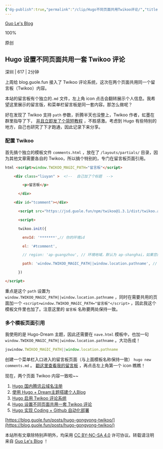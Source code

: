```yaml
---
{"dg-publish":true,"permalink":"/clip/Hugo不同页面共用Twikoo评论/","title":"Hugo 设置不同页面共用一套 Twikoo 评论","created":"2025-05-08T19:30:44.210+08:00"}
---
```


[Guo Le's Blog](https://blog.guole.fun/posts/hugo-gongyong-twikoo/)

100%

原创

## Hugo 设置不同页面共用一套 Twikoo 评论

深圳 | 617 | 2分钟

上周给 blog.guole.fun 接入了 Twikoo 评论系统，这次在两个页面共用同一个留言板（Twikoo）内容。

本站的留言板有个独立的`.md` 文件，左上角 icon 点击会翻转展示个人信息。我希望这里展示的留言版，和菜单栏留言板是同一套内容。那怎么做呢？

好在发现了 Twikoo 支持 `path` 参数，折腾半天也没整上，Twikoo 作者，虹墨在群里指导了下， [并且立即发了个简短教程](https://www.imaegoo.com/2021/twikoo-path/ ) ，不胜感激。考虑到 Hugo 有些特别的地方，自己也研究了下才跑通，因此记录下来分享。

### 配置 Twikoo

首先搞个独立的模板文件 `comments.html` ，放在了 `/layouts/partials/` 目录，因为其他文章需要各自的 Twikoo，所以搞个特别的，专门在留言板页面引用。

```html
html <script>window.TWIKOO_MAGIC_PATH="留言板"</script>

    <div class="liuyan" >  <!--  自己加了个标题  --> 

        <p>留言板</p>

      </div>

    <div id="tcomment"></div>

      <script src="https://jsd.guole.fun/npm/twikoo@1.3.1/dist/twikoo.all.min.js"></script>

      <script>

      twikoo.init({

        envId: '*******',// 你的环境id

        el: '#tcomment',

        // region: 'ap-guangzhou', // 环境地域，默认为 ap-shanghai，如果您的环境地域不是上海，需传此参数

        path: 'window.TWIKOO_MAGIC_PATH||window.location.pathname', // 用于区分不同文章的自定义 js 路径，如果您的文章路径不是 location.pathname，需传此参数

      })

</script>
```

重点是这个 `path` 设置为 `window.TWIKOO_MAGIC_PATH||window.location.pathname` ，同时在需要共用的页面加一个 `<script>window.TWIKOO_MAGIC_PATH="留言板"</script>` ，因此我这个模板文件里也加了。注意这里的 `留言板` 名称要两处保持一致。

### 多个模板页面引用

我使用的是 Hugo-Dream 主题，因此还需要在 `nave.html` 模板中，也加一句 `window.TWIKOO_MAGIC_PATH||window.location.pathname` 。大功告成！

```js
jswindow.TWIKOO_MAGIC_PATH||window.location.pathname
```

创建一个菜单栏入口进入的留言板页面（与上面模板名称保持一致） `hugo new comments.md` 。 [戳这里查看我的留言板](https://blog.guole.fun/message/ "戳这里查看我的留言板") ，再点击左上角第一个 icon 瞧瞧！

现在，两个页面 Twikoo 内容一致啦~~

1. [Hugo 国内腾讯云域名注册](https://blog.guole.fun/posts/blog-yuming/ "Hugo 国内腾讯云域名注册")
2. [使用 Hugo + Dream主题搭建个人Blog](https://blog.guole.fun/posts/hugo-blog/ "Hugo搭建个人Blog")
3. [Hugo 启用 Twikoo 评论系统](https://blog.guole.fun/posts/hugo-twikoo/ "Hugo 启用 Twikoo 评论系统")
4. [Hugo 设置不同页面共用一套 Twikoo 评论](https://blog.guole.fun/posts/hugo-gongyong-twikoo/ "Hugo 设置不同页面共用一套 Twikoo 评论")
5. [Hugo 实现 Coding + Github 自动化部署](https://blog.guole.fun/posts/hugo-coding-github/ "Hugo 实现 Coding + Github 自动化部署")


[https://blog.guole.fun/posts/hugo-gongyong-twikoo/](https://blog.guole.fun/posts/hugo-gongyong-twikoo/)

本站所有文章除特别声明外，均采用 [CC BY-NC-SA 4.0](https://creativecommons.org/licenses/by-nc-sa/4.0/) 许可协议。转载请注明来自 [Guo Le's Blog](https://blog.guole.fun/) ！
